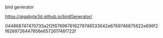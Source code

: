 bird generator

https://gigabyte3d.github.io/birdGenerator/

044868747470733a2f2f676967616279746533642e6769746875622e696f2f6269726447656e657261746f722f
